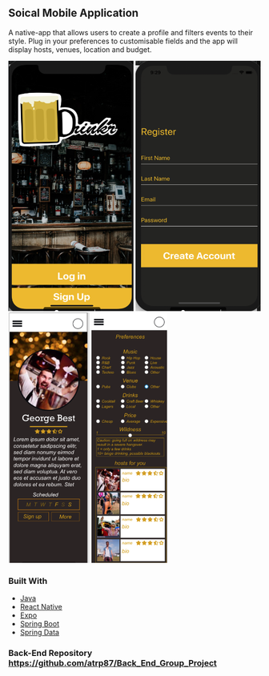 ## Soical Mobile Application

A native-app that allows users to create a profile and filters events to their style. Plug in your preferences to customisable fields and the app will display hosts, venues, location and budget.

<img src="Planning/Wireframe4.png" width="250" height="500"> <img src="Planning/Wireframe3.png" width="250" height="500"> <img src="Planning/Wireframe7.png" height="500"> <img src="Planning/Wireframe5.png" height="500">

### Built With
* [Java](https://www.java.com/en/)
* [React Native](https://reactnative.dev/)
* [Expo](https://expo.io/)
* [Spring Boot](https://spring.io/projects/spring-boot)
* [Spring Data](https://spring.io/projects/spring-data)

### Back-End Repository https://github.com/atrp87/Back_End_Group_Project





